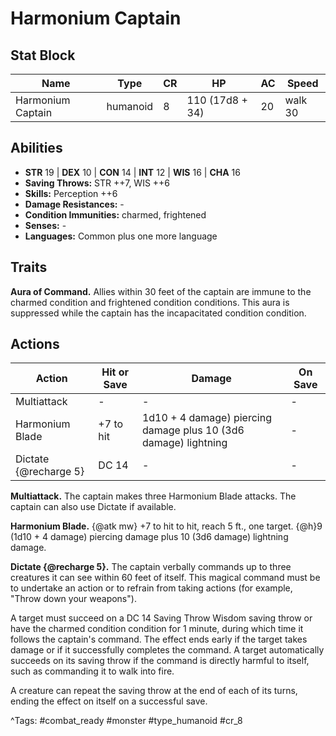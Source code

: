# Harmonium Captain

## Stat Block

| Name | Type | CR | HP | AC | Speed |
|------|------|----|----|----|-------|
| Harmonium Captain | humanoid | 8 | 110 (17d8 + 34) | 20 | walk 30 |

## Abilities

- **STR** 19 | **DEX** 10 | **CON** 14 | **INT** 12 | **WIS** 16 | **CHA** 16
- **Saving Throws:** STR ++7, WIS ++6  
- **Skills:** Perception ++6  
- **Damage Resistances:** -  
- **Condition Immunities:** charmed, frightened  
- **Senses:** -  
- **Languages:** Common plus one more language

## Traits

**Aura of Command.** Allies within 30 feet of the captain are immune to the charmed condition and frightened condition conditions. This aura is suppressed while the captain has the incapacitated condition condition.


## Actions

| Action | Hit or Save | Damage | On Save |
|--------|--------------|--------|----------|
| Multiattack | - | - | - |
| Harmonium Blade | +7 to hit | 1d10 + 4 damage) piercing damage plus 10 (3d6 damage) lightning | - |
| Dictate {@recharge 5} | DC 14 | - | - |

**Multiattack.** The captain makes three Harmonium Blade attacks. The captain can also use Dictate if available.

**Harmonium Blade.** {@atk mw} +7 to hit to hit, reach 5 ft., one target. {@h}9 (1d10 + 4 damage) piercing damage plus 10 (3d6 damage) lightning damage.

**Dictate {@recharge 5}.** The captain verbally commands up to three creatures it can see within 60 feet of itself. This magical command must be to undertake an action or to refrain from taking actions (for example, "Throw down your weapons").

A target must succeed on a DC 14 Saving Throw Wisdom saving throw or have the charmed condition condition for 1 minute, during which time it follows the captain's command. The effect ends early if the target takes damage or if it successfully completes the command. A target automatically succeeds on its saving throw if the command is directly harmful to itself, such as commanding it to walk into fire.

A creature can repeat the saving throw at the end of each of its turns, ending the effect on itself on a successful save.


^Tags: #combat_ready #monster #type_humanoid #cr_8